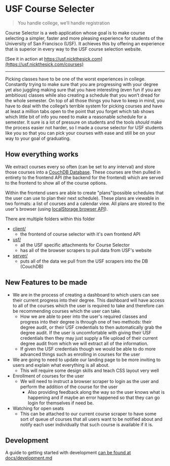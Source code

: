 # USF Course Selecter

> You handle college, we’ll handle registration

Course Selector is a web application whose goal is to make course selecting a simpler, faster and more pleasing experience for students of the University of San Francisco (USF). It achieves this by offering an experience that is superior in every way to the USF course selection website.

[See it in action at https://usf.nickthesick.com](https://usf.nickthesick.com/courses)

------

Picking classes have to be one of the worst experiences in college. Constantly trying to make sure that you are progressing with your degree yet also juggling making sure that you have interesting (even fun if you are ambitious) classes while also creating a schedule that you won’t dread for the whole semester. On top of all those things you have to keep in mind, you have to deal with the college’s terrible system for picking courses and have at least a million tabs open to the point that you forget which tab shows which little bit of info you need to make a reasonable schedule for a semester. It sure is a lot of pressure on students and the tools *should* make the process easier not harder, so I made a course selector for USF students like you so that you can pick your courses with ease and still be on your way to your goal of graduating.

## How everything works

We extract courses every so often (can be set to any interval) and store those courses into a [CouchDB Database](http://couchdb.apache.org/). These courses are then pulled in entirety to the frontend API (the backend for the frontend) which are served to the frontend to show all of the course options.

Within the frontend users are able to create "plans"(possible schedules that the user can use to plan their next schedule). These plans are viewable in two formats: a list of courses and a calendar view. All plans are stored to the user's browser (using [localStorage browser API](https://developer.mozilla.org/en-US/docs/Web/API/Window/localStorage)).

There are multiple folders within this folder
- [client/](client/)
    - the frontend of course selector with it's own frontend API
- [usf/](usf/)
    - all the USF specific attachments for Course Selector
    - has all of the browser scrapers to pull data from USF's website
- [server/](server/)
    - puts all of the data we pull from the USF scrapers into the DB (CouchDB)

## New Features to be made

 - We are in the process of creating a dashboard to which users can see their current progress into their degree. This dashboard will have access to all of the courses which the user is required to take and therefore can be recommending courses which the user can take.
    - How we are able to peer into the user's required classes and progress into their degree is through one of two methods: their degree audit, or their USF credentials to then automatically grab the degree audit. If the user is uncomfortable with giving their USF credentials then they may just supply a file upload of their current degree audit from which we will extract all of the information.
    - If given the USF credentials though we would be able to do more advanced things such as enrolling in courses for the user
 - We are going to need to update our landing page to be more inviting to users and explain what everything is all about.
     - This will require some design skills and teach CSS layout very well
 - Enrollment of courses for the user
     - We will need to instruct a browser scraper to login as the user and perform the addition of the course for the user
         - Also providing feedback along the way so the user knows what is happening and if maybe an error happened so that they can go login for themselves if need be.
 - Watching for open seats
     - This can be attached to our current course scraper to have some sort of queue of courses that all users want to be notified about and notify each user individually that such course is available if it is.


## Development

A guide to getting started with development [can be found at docs/development.md](docs/development.md)

